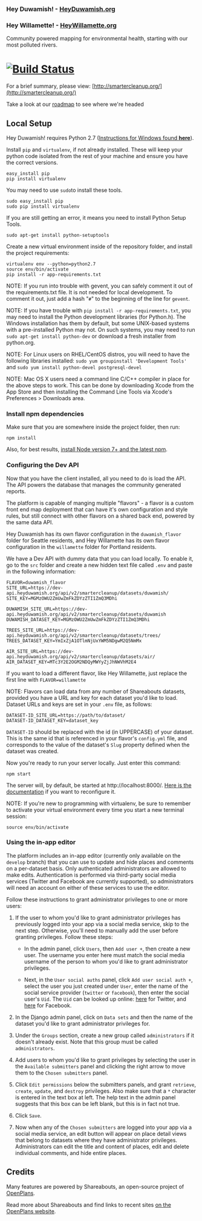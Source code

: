 ### Hey Duwamish! - [HeyDuwamish.org](http://heyduwamish.org)
### Hey Willamette! - [HeyWillamette.org](http://heywillamette.org)

Community powered mapping for environmental health, starting with our most polluted rivers.

[![Build Status](https://secure.travis-ci.org/mapseed/platform.png)](http://travis-ci.org/mapseed/platform)
===========
For a brief summary, please view: [http://smartercleanup.org/](http://smartercleanup.org/)

Take a look at our [roadmap](https://github.com/mapseed/platform/wiki/Roadmap) to see where we're headed

Local Setup
-------------
Hey Duwamish! requires Python 2.7 ([Instructions for Windows found **here**](/doc/WINDOWS_SETUP.md)).

Install `pip` and `virtualenv`, if not already installed. These will keep your python code isolated from the rest of your machine and ensure you have the correct versions.

```
easy_install pip
pip install virtualenv
```
You may need to use `sudo`to install these tools.

```
sudo easy_install pip
sudo pip install virtualenv
```
If you are still getting an error, it means you need to install Python Setup Tools.
```
sudo apt-get install python-setuptools
```

Create a new virtual environment inside of the repository folder, and install the project requirements:

```
virtualenv env --python=python2.7
source env/bin/activate
pip install -r app-requirements.txt
```

NOTE: If you run into trouble with gevent, you can safely comment it out of the requirements.txt file. It is not needed for local development. To comment it out, just add a hash "`#`" to the beginning of the line for `gevent`.

NOTE: If you have trouble with `pip install -r app-requirements.txt`, you may need to install the Python development libraries (for Python.h). The Windows installation has them by default, but some UNIX-based systems with a pre-installed Python may not. On such systems, you may need to run `sudo apt-get install python-dev` or download a fresh installer from python.org.

NOTE: For Linux users on RHEL/CentOS distros, you will need to have the following libraries installed: `sudo yum groupinstall 'Development Tools'` and `sudo yum install python-devel postgresql-devel`

NOTE: Mac OS X users need a command line C/C++ compiler in place for the above steps to work. This can be done by downloading Xcode from the App Store and then installing the Command Line Tools via Xcode's Preferences > Downloads area.

### Install npm dependencies

Make sure that you are somewhere inside the project folder, then run:

`npm install`

Also, for best results, [install Node version 7+ and the latest npm](https://nodejs.org/en/download/package-manager/).

### Configuring the Dev API

Now that you have the client installed, all you need to do is load the API. The API powers the database that manages the community generated reports.

The platform is capable of manging multiple "flavors" - a flavor is a custom front end map deployment that can have it's own configuration and style rules, but still connect with other flavors on a shared back end, powered by the same data API.

Hey Duwamish has its own flavor configuration in the ``duwamish_flavor`` folder for Seattle residents, and
Hey Willamette has its own flavor configuration in the ``willamette`` folder for Portland residents.

We have a Dev API with dummy data that you can load locally. To enable it, go to the `src` folder and create a new hidden text file called `.env` and paste in the following information:

```
FLAVOR=duwamish_flavor
SITE_URL=https://dev-api.heyduwamish.org/api/v2/smartercleanup/datasets/duwamish/
SITE_KEY=MGMzOWU2ZmUwZmFkZDYzZTI1ZmQ3MDhi

DUWAMISH_SITE_URL=https://dev-api.heyduwamish.org/api/v2/smartercleanup/datasets/duwamish
DUWAMISH_DATASET_KEY=MGMzOWU2ZmUwZmFkZDYzZTI1ZmQ3MDhi

TREES_SITE_URL=https://dev-api.heyduwamish.org/api/v2/smartercleanup/datasets/trees/
TREES_DATASET_KEY=YmIxZjA1OTlmNjUxYWM5NDgwM2Q5NmMx

AIR_SITE_URL=https://dev-api.heyduwamish.org/api/v2/smartercleanup/datasets/air/
AIR_DATASET_KEY=MTc3Y2E2OGM2NDQyMWYyZjJhNWVhM2E4
```

If you want to load a different flavor, like Hey Willamette, just replace the first line with ``FLAVOR=willamette``

NOTE: Flavors can load data from any number of Shareabouts datasets, provided you have a URL and key for each dataset you'd like to load. Dataset URLs and keys are set in your `.env` file, as follows:

```
DATASET-ID_SITE_URL=https://path/to/dataset/
DATASET-ID_DATASET_KEY=dataset_key
```

`DATASET-ID` should be replaced with the id (in UPPERCASE) of your dataset. This is the same id that is referenced in your flavor's `config.yml` file, and corresponds to the value of the dataset's `Slug` property defined when the dataset was created.

Now you're ready to run your server locally. Just enter this command:

```
npm start
```
The server will, by default, be started at http://localhost:8000/. [Here is the documentation](https://github.com/openplans/shareabouts/blob/master/doc/CONFIG.md) if you want to reconfigure it.

NOTE: If you're new to programming with virtualenv, be sure to remember to activate your virtual environment every time you start a new terminal session:

```
source env/bin/activate
```

### Using the in-app editor

The platform includes an in-app editor (currently only available on the `develop` branch) that you can use to update and hide places and comments on a per-dataset basis. Only authenticated administrators are allowed to make edits. Authentication is performed via third-party social media services (Twitter and Facebook are currently supported), so administrators will need an account on either of these services to use the editor.

Follow these instructions to grant administrator privileges to one or more users:

1. If the user to whom you'd like to grant administrator privileges has previously logged into your app via a social media service, skip to the next step. Otherwise, you'll need to manually add the user before granting privileges. Follow these steps:

    * In the admin panel, click `Users`, then `Add user +`, then create a new user. The username you enter here must match the social media username of the person to whom you'd like to grant administrator privileges. 

    * Next, in the `User social auths` panel, click `Add user social auth +`, select the user you just created under `User`, enter the name of the social service provider (`twitter` or `facebook`), then enter the social user's `Uid`. The `Uid` can be looked up online: [here](https://tweeterid.com/) for Twitter, and [here](https://lookup-id.com/) for Facebook.

2. In the Django admin panel, click on `Data sets` and then the name of the dataset you'd like to grant administrator privileges for.

3. Under the `Groups` section, create a new group called `administrators` if it doesn't already exist. Note that this group must be called `administrators`.

4. Add users to whom you'd like to grant privileges by selecting the user in the `Available submitters` panel and clicking the right arrow to move them to the `Chosen submitters` panel. 

5. Click `Edit permissions` below the submitters panels, and grant `retrieve`, `create`, `update`, and `destroy` privileges. Also make sure that a `*` character is entered in the text box at left. The help text in the admin panel suggests that this box can be left blank, but this is in fact not true.

6. Click `Save`.

7. Now when any of the `Chosen submitters` are logged into your app via a social media service, an edit button will appear on place detail views that belong to datasets where they have administrator privileges. Administrators can edit the title and content of places, edit and delete individual comments, and hide entire places.

Credits
-------------
Many features are powered by Shareabouts, an open-source project of [OpenPlans](http://openplans.org).

Read more about Shareabouts and find links to recent sites [on the OpenPlans website](http://openplans.org/shareabouts/).

